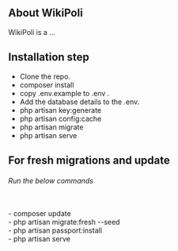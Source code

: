 
## About WikiPoli

WikiPoli is a ...


## Installation step

- Clone the repo.
- composer install
- copy .env.example to .env .
- Add the database details to the .env.
- php artisan key:generate
- php artisan config:cache
- php artisan migrate
- php artisan serve

## For fresh migrations and update

<h6>Run the below commands</h6> <br>
- composer update <br>
- php artisan migrate:fresh --seed <br>
- php artisan passport:install <br>
- php artisan serve <br>
